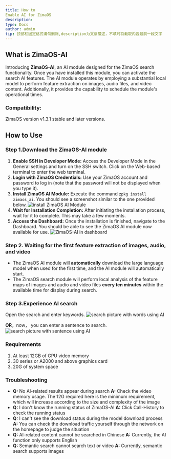 ```yaml
---
title: How to
Enable AI for ZimaOS
description: 
type: Docs
author: admin
tip: 顶部栏固定格式请勿删除,description为文章描述，不填时将截取内容最前一段文字
---
```

## What is ZimaOS-AI
Introducing **ZimaOS-AI**, an AI module designed for the ZimaOS search functionality. Once you have installed this module, you can activate the search AI features. The AI module operates by employing a substantial local model to perform feature extraction on images, audio files, and video content. Additionally, it provides the capability to schedule the module's operational times.

### Compatibility: 
ZimaOS version v1.3.1 stable and later versions.

## How to Use
###  Step 1.Download the ZimaOS-AI module
1. **Enable SSH in Developer Mode:** Access the Developer Mode in the General settings and turn on the SSH switch. Click on the Web-based terminal to enter the web terminal.
2. **Login with ZimaOS Credentials:** Use your ZimaOS account and password to log in (note that the password will not be displayed when you type it).
3. **Install ZimaOS AI Module:** Execute the command `zpkg install zimaos_ai`. You should see a screenshot similar to the one provided below.
![install ZimaOS AI Module](https://manage.icewhale.io/api/static/docs/1735903071409_image.png)
4. **Wait for Installation Completion:** After initiating the installation process, wait for it to complete. This may take a few moments.
5. **Access the Dashboard:** Once the installation is finished, navigate to the Dashboard. You should be able to see the ZimaOS AI module now available for use.
![ZimaOS-AI in dashboard](https://manage.icewhale.io/api/static/docs/1735903287348_image.png)

### Step 2. Waiting for the first feature extraction of images, audio, and video

* The ZimaOS AI module will **automatically** download the large language model when used for the first time, and the AI ​​module will automatically start.
* The ZimaOS search module will perform local analysis of the feature maps of images and audio and video files **every ten minutes** within the available time for display during search.

### Step 3.Experience AI search
Open the search and enter keywords.
![search picture with words using AI](https://manage.icewhale.io/api/static/docs/1735903472461_image.png)

**OR**，now， you can enter a sentence to search.
![search picture with sentence using AI](https://manage.icewhale.io/api/static/docs/1735903519243_image.png)


###  Requirements
1. At least 12GB of GPU video memory
2. 30 series or A2000 and above graphics card
3. 20G of system space

### Troubleshooting
- **Q:** No AI-related results appear during search
**A:** Check the video memory usage. The 12G required here is the minimum requirement, which will increase according to the size and complexity of the image
- **Q:** I don't know the running status of ZimaOS-AI
**A:** Click Call-History to check the running status
- **Q:** I can't see the download status during the model download process
**A:** You can check the download traffic yourself through the network on the homepage to judge the situation
- **Q:** AI-related content cannot be searched in Chinese
**A:** Currently, the AI ​​function only supports English
- **Q:** Semantic search cannot search text or video
**A:** Currently, semantic search supports images